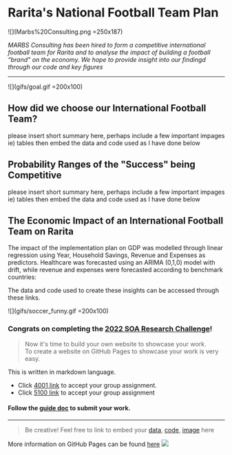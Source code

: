 # Rarita's National Football Team Plan

![](Marbs%20Consulting.png =250x187)

_MARBS Consulting has been hired to form a competitive international football team for Rarita and to analyse the impact of
building a football “brand” on the economy. We hope to provide insight into our findingd through our code and key figures_

---

![](gifs/goal.gif =200x100)

## How did we choose our International Football Team?

please insert short summary here, perhaps include a few important impages ie) tables 
then embed the data and code used as I have done below 


## Probability Ranges of the "Success" being Competitive

please insert short summary here, perhaps include a few important impages ie) tables 
then embed the data and code used as I have done below 


## The Economic Impact of an International Football Team on Rarita

The impact of the implementation plan on GDP was modelled through linear regression using Year, Household Savings, Revenue and Expenses as predictors. Healthcare was forecasted using an ARIMA (0,1,0) model with drift, while revenue and expenses were forecasted according to benchmark countries:

The data and code used to create these insights can be accessed through these links. 

![](gifs/soccer_funny.gif =200x100)

### Congrats on completing the [2022 SOA Research Challenge](https://www.soa.org/research/opportunities/2022-student-research-case-study-challenge/)!

>Now it's time to build your own website to showcase your work.  
>To create a website on GitHub Pages to showcase your work is very easy.

This is written in markdown language. 
>
* Click [4001 link](https://classroom.github.com/a/ggiq0YzO) to accept your group assignment.
* Click [5100 link](https://classroom.github.com/a/uVytCqDv) to accept your group assignment 

#### Follow the [guide doc](Doc1.pdf) to submit your work. 
---
>Be creative! Feel free to link to embed your [data](player_data_salaries_2020.csv), [code](sample-data-clean.ipynb), [image](ACC.png) here

More information on GitHub Pages can be found [here](https://pages.github.com/)
![](Actuarial.gif)
